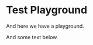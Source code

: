 # Test Playground

And here we have a playground.

<aside id="overview-chart"></aside>

And some text below.

<script type="application/json" id="report-data">
[{"reportAnalysis":{"anMean":{"estError":{"confIntCL":5.0e-2,"confIntLDX":2.974149058382906e-9,"confIntUDX":2.231804501948965e-9},"estPoint":1.8919580113617443e-7},"anOutlierVar":{"ovDesc":"all good","ovEffect":"Unaffected","ovFraction":0.5},"anRegress":[],"anStdDev":{"estError":{"confIntCL":5.0e-2,"confIntLDX":0,"confIntUDX":0},"estPoint":0}},"reportKDEs":[],"reportKeys":["time","cpuTime","cycles","iters","allocated","peakMbAllocated","numGcs","bytesCopied","mutatorWallSeconds","mutatorCpuSeconds","gcWallSeconds","gcCpuSeconds"],"reportMeasured":[],"reportName":"enc-bl-0025B-N#Base64Pad","reportNumber":1,"reportOutliers":{"highMild":0,"highSevere":0,"lowMild":0,"lowSevere":0,"samplesSeen":0}},{"reportAnalysis":{"anMean":{"estError":{"confIntCL":5.0e-2,"confIntLDX":5.570570337515014e-10,"confIntUDX":6.692639006803534e-10},"estPoint":2.1109369160788134e-7},"anOutlierVar":{"ovDesc":"all good","ovEffect":"Unaffected","ovFraction":0.5},"anRegress":[],"anStdDev":{"estError":{"confIntCL":5.0e-2,"confIntLDX":0,"confIntUDX":0},"estPoint":0}},"reportKDEs":[],"reportKeys":["time","cpuTime","cycles","iters","allocated","peakMbAllocated","numGcs","bytesCopied","mutatorWallSeconds","mutatorCpuSeconds","gcWallSeconds","gcCpuSeconds"],"reportMeasured":[],"reportName":"enc-bl-0025B-X#Base64Pad","reportNumber":2,"reportOutliers":{"highMild":0,"highSevere":0,"lowMild":0,"lowSevere":0,"samplesSeen":0}}]
</script>
